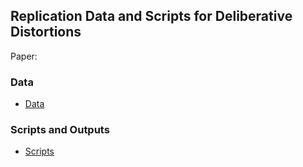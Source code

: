 ## Replication Data and Scripts for Deliberative Distortions

Paper: 

### Data

* [Data](data/)

### Scripts and Outputs

* [Scripts](scripts/)


